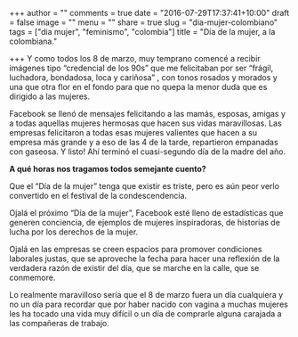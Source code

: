 +++
author = ""
comments = true
date = "2016-07-29T17:37:41+10:00"
draft = false
image = ""
menu = ""
share = true
slug = "dia-mujer-colombiano"
tags = ["dia mujer", "feminismo", "colombia"]
title = "Día de la mujer, a la colombiana."

+++
Y como todos los 8 de marzo, muy temprano comencé a recibir imágenes tipo “credencial de los 90s” que me felicitaban por ser “frágil, luchadora, bondadosa, loca y cariñosa” <!--more-->, con tonos rosados y morados y una que otra flor en el fondo para que no quepa la menor duda que es dirigido a las mujeres.

Facebook se llenó de mensajes felicitando a las mamás, esposas, amigas y a todas aquellas mujeres hermosas que hacen sus vidas maravillosas. Las empresas felicitaron a todas esas mujeres valientes que hacen a su empresa más grande y a eso de las 4 de la tarde, repartieron empanadas con gaseosa. Y listo! Ahí terminó el cuasi-segundo día de la madre del año.

**A qué horas nos tragamos todos semejante cuento?**

Que el “Día de la mujer” tenga que existir es triste, pero es aún peor verlo convertido en el festival de la condescendencia.

Ojalá el próximo “Día de la mujer”, Facebook esté lleno de estadísticas que generen conciencia, de ejemplos de mujeres inspiradoras, de historias de lucha por los derechos de la mujer.

Ojalá en las empresas se creen espacios para promover condiciones laborales justas, que se aproveche la fecha para hacer una reflexión de la verdadera razón de existir del día, que se marche en la calle, que se conmemore.

Lo realmente maravilloso sería que el 8 de marzo fuera un día cualquiera y no un día para recordar que por haber nacido con vagina a muchas mujeres les ha tocado una vida muy difícil o un día de comprarle alguna carajada a las compañeras de trabajo.